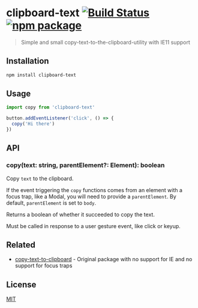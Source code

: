 # clipboard-text [![Build Status](https://github.com/posva/clipboard-text/workflows/test/badge.svg)](https://github.com/posva/clipboard-text/actions/workflows/test.yml) [![npm package](https://badgen.net/npm/v/clipboard-text)](https://www.npmjs.com/package/clipboard-text)

> Simple and small copy-text-to-the-clipboard-utility with IE11 support

## Installation

```sh
npm install clipboard-text
```

## Usage

```js
import copy from 'clipboard-text'

button.addEventListener('click', () => {
  copy('Hi there')
})
```

## API

### copy(text: string, parentElement?: Element): boolean

Copy `text` to the clipboard.

If the event triggering the `copy` functions comes from an element with a focus
trap, like a Modal, you will need to provide a `parentElement`. By default,
`parentElement` is set to `body`.

Returns a boolean of whether it succeeded to copy the text.

Must be called in response to a user gesture event, like click or keyup.

## Related

- [copy-text-to-clipboard](https://github.com/sindresorhus/copy-text-to-clipboard) -
  Original package with no support for IE and no support for focus traps

## License

[MIT](http://opensource.org/licenses/MIT)
